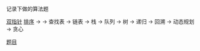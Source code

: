 记录下做的算法题

[双指针](https://github.com/chun1hao/leetcode/issues)
[排序](https://github.com/chun1hao/leetcode/issues)
->  -> 查找表 -> 链表 ->  栈 -> 队列 -> 树 -> 递归 -> 回溯 -> 动态规划 -> 贪心

[题目](https://github.com/chun1hao/leetcode/issues)
